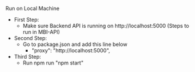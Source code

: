 Run on Local Machine
- First Step:
  - Make sure Backend API is running on http://localhost:5000 (Steps to run in MBI-API)
- Second Step:
  - Go to package.json and add this line below
    - "proxy": "http://localhost:5000",
- Third Step:
  - Run npm run "npm start"
